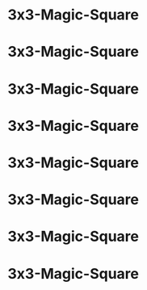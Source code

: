 # 3x3-Magic-Square
# 3x3-Magic-Square
# 3x3-Magic-Square
# 3x3-Magic-Square
# 3x3-Magic-Square
# 3x3-Magic-Square
# 3x3-Magic-Square
# 3x3-Magic-Square
